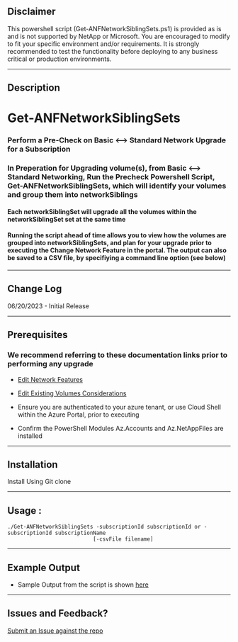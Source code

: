 ## Disclaimer

This powershell script (Get-ANFNetworkSiblingSets.ps1) is provided as is and is not supported by NetApp or Microsoft. You are encouraged to modify to fit your specific environment and/or requirements. It is strongly recommended to test the functionality before deploying to any business critical or production environments.

** **

## Description
# Get-ANFNetworkSiblingSets

### Perform a Pre-Check on Basic &lt;--> Standard Network Upgrade for a Subscription

### In Preperation for Upgrading volume(s), from Basic <--> Standard Networking, Run the Precheck Powershell Script, Get-ANFNetworkSiblingSets, which will identify your volumes and group them into networkSiblings

#### Each networkSiblingSet will upgrade all the volumes within the networkSiblingSet set at the same time

#### Running the script ahead of time allows you to view how the volumes are grouped into networkSiblingSets, and plan for your upgrade prior to executing the Change Network Feature in the portal.  The output can also be saved to a CSV file, by specifiying a command line option (see below)

** **
## Change Log
06/20/2023 - Initial Release

** **
## Prerequisites


### We recommend referring to these documentation links prior to performing any upgrade
- [Edit Network Features](https://learn.microsoft.com/en-us/azure/azure-netapp-files/configure-network-features#edit-network-features-option-for-existing-volumes) 
- [Edit Existing Volumes Considerations](https://learn.microsoft.com/en-us/azure/azure-netapp-files/azure-netapp-files-network-topologies#constraints)

-	Ensure you are authenticated to your azure tenant, or use Cloud Shell within the Azure Portal, prior to executing
-	Confirm the PowerShell Modules Az.Accounts and Az.NetAppFiles are installed
** **    

## Installation
Install Using Git clone

** **
##		Usage : 
    ./Get-ANFNetworkSiblingSets -subscriptionId subscriptionId or -subscriptionId subscriptionName
                               [-csvFile filename]


** **
## Example Output

 - Sample Output from the script is shown [here](https://github.com/ANFTechTeam/Get-ANFNetworkSiblingSets/blob/main/Sample%20Output%20from%20Powershell%20Script.png) 

 ** **
 ## Issues and Feedback?

[ Submit an Issue against the repo ](https://github.com/ANFTechTeam/Get-ANFNetworkSiblingSets/issues)

    

